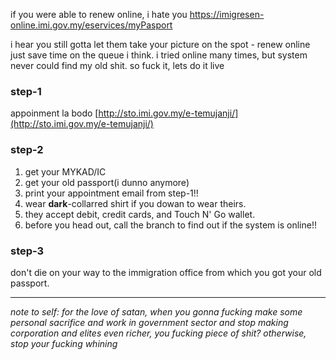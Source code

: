 if you were able to renew online, i hate you
https://imigresen-online.imi.gov.my/eservices/myPasport

i hear you still gotta let them take your picture on the spot - renew online just save time on the queue i think. i tried online many times, but system never could find my old shit. so fuck it, lets do it live

### step-1

appoinment la bodo
[http://sto.imi.gov.my/e-temujanji/](http://sto.imi.gov.my/e-temujanji/)

### step-2

1. get your MYKAD/IC
2. get your old passport(i dunno anymore)
3. print your appointment email from step-1!!
4. wear **dark**-collarred shirt if you dowan to wear theirs.
5. they accept debit, credit cards, and Touch N' Go wallet.
6. before you head out, call the branch to find out if the system is online!!

### step-3

don't die on your way to the immigration office from which you got your old passport.

---

_note to self: for the love of satan, when you gonna fucking make some personal sacrifice and work in government sector and stop making corporation and elites even richer, you fucking piece of shit? otherwise, stop your fucking whining_
